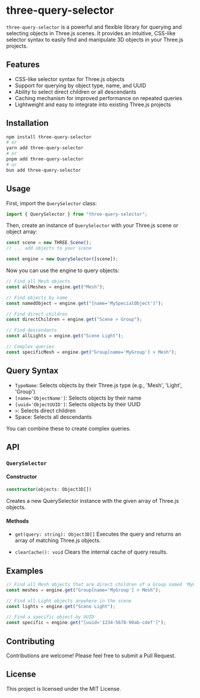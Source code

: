 # three-query-selector

`three-query-selector` is a powerful and flexible library for querying and selecting objects in Three.js scenes. It provides an intuitive, CSS-like selector syntax to easily find and manipulate 3D objects in your Three.js projects.

## Features

- CSS-like selector syntax for Three.js objects
- Support for querying by object type, name, and UUID
- Ability to select direct children or all descendants
- Caching mechanism for improved performance on repeated queries
- Lightweight and easy to integrate into existing Three.js projects

## Installation

```bash
npm install three-query-selector
# or
yarn add three-query-selector
# or
pnpm add three-query-selector
# or
bun add three-query-selector
```

## Usage

First, import the `QuerySelector` class:

```typescript
import { QuerySelector } from "three-query-selector";
```

Then, create an instance of `QuerySelector` with your Three.js scene or object array:

```typescript
const scene = new THREE.Scene();
// ... add objects to your scene

const engine = new QuerySelector([scene]);
```

Now you can use the engine to query objects:

```typescript
// Find all Mesh objects
const allMeshes = engine.get("Mesh");

// Find objects by name
const namedObject = engine.get("[name='MySpecialObject']");

// Find direct children
const directChildren = engine.get("Scene > Group");

// Find descendants
const allLights = engine.get("Scene Light");

// Complex queries
const specificMesh = engine.get("Group[name='MyGroup'] > Mesh");
```

## Query Syntax

- `TypeName`: Selects objects by their Three.js type (e.g., 'Mesh', 'Light', 'Group')
- `[name='ObjectName']`: Selects objects by their name
- `[uuid='ObjectUUID']`: Selects objects by their UUID
- `>`: Selects direct children
- Space: Selects all descendants

You can combine these to create complex queries.

## API

### `QuerySelector`

#### Constructor

```typescript
constructor(objects: Object3D[])
```

Creates a new QuerySelector instance with the given array of Three.js objects.

#### Methods

- `get(query: string): Object3D[]`
  Executes the query and returns an array of matching Three.js objects.

- `clearCache(): void`
  Clears the internal cache of query results.

## Examples

```typescript
// Find all Mesh objects that are direct children of a Group named 'MyGroup'
const meshes = engine.get("Group[name='MyGroup'] > Mesh");

// Find all Light objects anywhere in the scene
const lights = engine.get("Scene Light");

// Find a specific object by UUID
const specific = engine.get("[uuid='1234-5678-90ab-cdef']");
```

## Contributing

Contributions are welcome! Please feel free to submit a Pull Request.

## License

This project is licensed under the MIT License.
